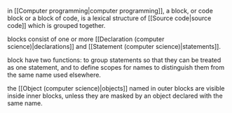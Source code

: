 in [[Computer programming|computer programming]], a block, or code block or a block of code, is a lexical structure of [[Source code|source code]] which is grouped together. 

blocks consist of one or more [[Declaration (computer science)|declarations]] and [[Statement (computer science)|statements]].

block have two functions: to group statements so that they can be treated as one statement, and to define scopes for names to distinguish them from the same name used elsewhere.

the [[Object (computer science)|objects]] named in outer blocks are visible inside inner blocks, unless they are masked by an object declared with the same name.